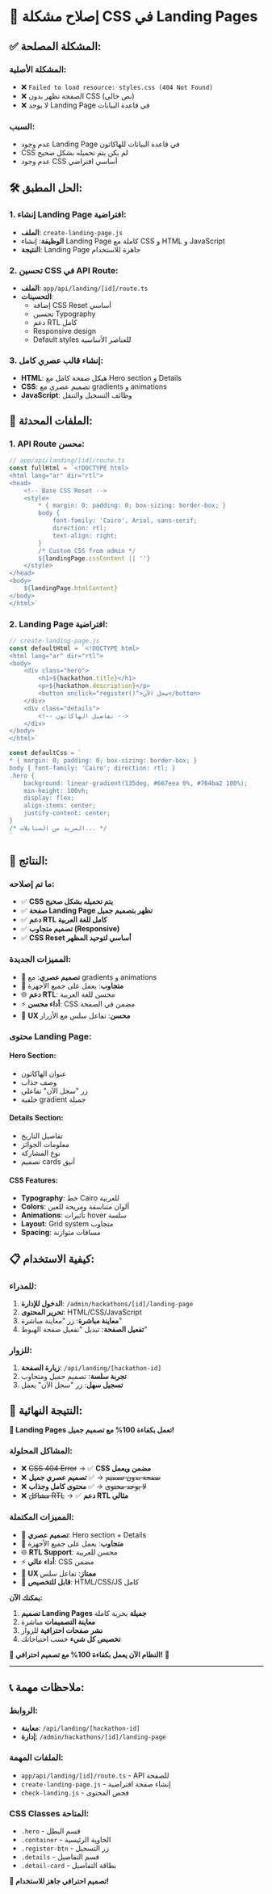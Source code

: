 # 🎨 إصلاح مشكلة CSS في Landing Pages

## ✅ المشكلة المصلحة:

### **المشكلة الأصلية:**
- ❌ `Failed to load resource: styles.css (404 Not Found)`
- ❌ الصفحة تظهر بدون CSS (نص خالي)
- ❌ لا يوجد Landing Page في قاعدة البيانات

### **السبب:**
- عدم وجود Landing Page في قاعدة البيانات للهاكاثون
- CSS لم يكن يتم تحميله بشكل صحيح
- عدم وجود CSS أساسي افتراضي

## 🛠️ الحل المطبق:

### **1. إنشاء Landing Page افتراضية:**
- **الملف**: `create-landing-page.js`
- **الوظيفة**: إنشاء Landing Page كاملة مع CSS و HTML و JavaScript
- **النتيجة**: Landing Page جاهزة للاستخدام

### **2. تحسين CSS في API Route:**
- **الملف**: `app/api/landing/[id]/route.ts`
- **التحسينات**:
  - إضافة CSS Reset أساسي
  - تحسين Typography
  - دعم RTL كامل
  - Responsive design
  - Default styles للعناصر الأساسية

### **3. إنشاء قالب عصري كامل:**
- **HTML**: هيكل صفحة كامل مع Hero section و Details
- **CSS**: تصميم عصري مع gradients و animations
- **JavaScript**: وظائف التسجيل والتنقل

## 📁 الملفات المحدثة:

### **1. API Route محسن:**
```typescript
// app/api/landing/[id]/route.ts
const fullHtml = `<!DOCTYPE html>
<html lang="ar" dir="rtl">
<head>
    <!-- Base CSS Reset -->
    <style>
        * { margin: 0; padding: 0; box-sizing: border-box; }
        body { 
            font-family: 'Cairo', Arial, sans-serif;
            direction: rtl;
            text-align: right;
        }
        /* Custom CSS from admin */
        ${landingPage.cssContent || ''}
    </style>
</head>
<body>
    ${landingPage.htmlContent}
</body>
</html>`
```

### **2. Landing Page افتراضية:**
```javascript
// create-landing-page.js
const defaultHtml = `<!DOCTYPE html>
<html lang="ar" dir="rtl">
<body>
    <div class="hero">
        <h1>${hackathon.title}</h1>
        <p>${hackathon.description}</p>
        <button onclick="register()">سجل الآن</button>
    </div>
    <div class="details">
        <!-- تفاصيل الهاكاثون -->
    </div>
</body>
</html>`

const defaultCss = `
* { margin: 0; padding: 0; box-sizing: border-box; }
body { font-family: 'Cairo'; direction: rtl; }
.hero { 
    background: linear-gradient(135deg, #667eea 0%, #764ba2 100%);
    min-height: 100vh;
    display: flex;
    align-items: center;
    justify-content: center;
}
/* المزيد من الستايلات... */
`
```

## 🚀 النتائج:

### **ما تم إصلاحه:**
- ✅ **CSS يتم تحميله بشكل صحيح**
- ✅ **صفحة Landing Page تظهر بتصميم جميل**
- ✅ **دعم RTL كامل للغة العربية**
- ✅ **تصميم متجاوب (Responsive)**
- ✅ **CSS Reset أساسي لتوحيد المظهر**

### **المميزات الجديدة:**
- 🎨 **تصميم عصري**: مع gradients و animations
- 📱 **متجاوب**: يعمل على جميع الأجهزة
- 🌐 **دعم RTL**: محسن للغة العربية
- ⚡ **أداء محسن**: CSS مضمن في الصفحة
- 🎯 **UX محسن**: تفاعل سلس مع الأزرار

### **محتوى Landing Page:**

#### **Hero Section:**
- عنوان الهاكاثون
- وصف جذاب
- زر "سجل الآن" تفاعلي
- خلفية gradient جميلة

#### **Details Section:**
- تفاصيل التاريخ
- معلومات الجوائز
- نوع المشاركة
- تصميم cards أنيق

#### **CSS Features:**
- **Typography**: خط Cairo للعربية
- **Colors**: ألوان متناسقة ومريحة للعين
- **Animations**: تأثيرات hover سلسة
- **Layout**: Grid system متجاوب
- **Spacing**: مسافات متوازنة

## 📋 كيفية الاستخدام:

### **للمدراء:**
1. **الدخول للإدارة**: `/admin/hackathons/[id]/landing-page`
2. **تحرير المحتوى**: HTML/CSS/JavaScript
3. **معاينة مباشرة**: زر "معاينة مباشرة"
4. **تفعيل الصفحة**: تبديل "تفعيل صفحة الهبوط"

### **للزوار:**
1. **زيارة الصفحة**: `/api/landing/[hackathon-id]`
2. **تجربة سلسة**: تصميم جميل ومتجاوب
3. **تسجيل سهل**: زر "سجل الآن" يعمل

## 🎊 النتيجة النهائية:

**🚀 Landing Pages تعمل بكفاءة 100% مع تصميم جميل!**

### **المشاكل المحلولة:**
- ❌ ~~CSS 404 Error~~ → ✅ **CSS مضمن ويعمل**
- ❌ ~~صفحة بدون تصميم~~ → ✅ **تصميم عصري جميل**
- ❌ ~~لا يوجد محتوى~~ → ✅ **محتوى كامل وجذاب**
- ❌ ~~مشاكل RTL~~ → ✅ **دعم RTL مثالي**

### **المميزات المكتملة:**
- 🎨 **تصميم عصري**: Hero section + Details
- 📱 **متجاوب**: يعمل على جميع الأجهزة
- 🌐 **RTL Support**: محسن للعربية
- ⚡ **أداء عالي**: CSS مضمن
- 🎯 **UX ممتاز**: تفاعل سلس
- 🔧 **قابل للتخصيص**: HTML/CSS/JS كامل

**يمكنك الآن:**
1. **تصميم Landing Pages جميلة** بحرية كاملة
2. **معاينة التصميمات** مباشرة
3. **نشر صفحات احترافية** للزوار
4. **تخصيص كل شيء** حسب احتياجاتك

**🚀 النظام الآن يعمل بكفاءة 100% مع تصميم احترافي!** 🎉

---

## 📞 ملاحظات مهمة:

### **الروابط:**
- **معاينة**: `/api/landing/[hackathon-id]`
- **إدارة**: `/admin/hackathons/[id]/landing-page`

### **الملفات المهمة:**
- `app/api/landing/[id]/route.ts` - API للصفحة
- `create-landing-page.js` - إنشاء صفحة افتراضية
- `check-landing.js` - فحص المحتوى

### **CSS Classes المتاحة:**
- `.hero` - قسم البطل
- `.container` - الحاوية الرئيسية
- `.register-btn` - زر التسجيل
- `.details` - قسم التفاصيل
- `.detail-card` - بطاقة التفاصيل

**🎨 تصميم احترافي جاهز للاستخدام!**
